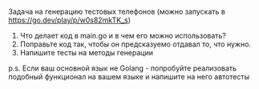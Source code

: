 Задача на генерацию тестовых телефонов (можно запускать в https://go.dev/play/p/w0s82mkTK_s)

1. Что делает код в main.go и в чем его можно использовать?
2. Поправьте код так, чтобы он предсказуемо отдавал то, что нужно. 
3. Напишите тесты на методы генерации

p.s. Если ваш основной язык не Golang - попробуйте реализовать подобный функционал на вашем языке и напишите на него автотесты
